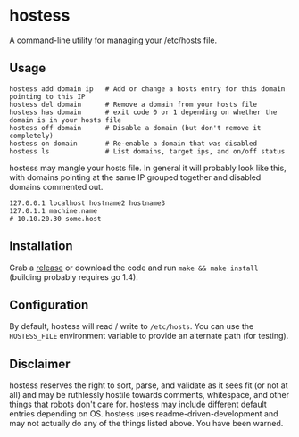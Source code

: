 # hostess

A command-line utility for managing your /etc/hosts file.

## Usage

    hostess add domain ip   # Add or change a hosts entry for this domain pointing to this IP
    hostess del domain      # Remove a domain from your hosts file
    hostess has domain      # exit code 0 or 1 depending on whether the domain is in your hosts file
    hostess off domain      # Disable a domain (but don't remove it completely)
    hostess on domain       # Re-enable a domain that was disabled
    hostess ls              # List domains, target ips, and on/off status
    
hostess may mangle your hosts file. In general it will probably look like this, with domains pointing at the same IP grouped together and disabled domains commented out.

    127.0.0.1 localhost hostname2 hostname3
    127.0.1.1 machine.name
    # 10.10.20.30 some.host
    
## Installation

Grab a [release](https://github.com/cbednarski/hostess/releases) or download the code and run `make && make install` (building probably requires go 1.4).

## Configuration

By default, hostess will read / write to `/etc/hosts`. You can use the `HOSTESS_FILE` environment variable to provide an alternate path (for testing).

## Disclaimer
    
hostess reserves the right to sort, parse, and validate as it sees fit (or not at all) and may be ruthlessly hostile towards comments, whitespace, and other things that robots don't care for. hostess may include different default entries depending on OS. hostess uses readme-driven-development and may not actually do any of the things listed above. You have been warned.
